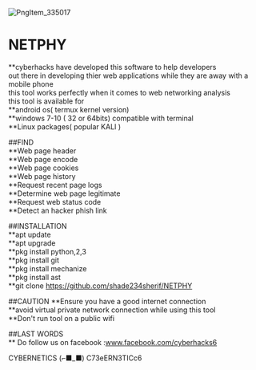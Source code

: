 ![PngItem_335017](https://user-images.githubusercontent.com/79071277/160509126-d9c11dbb-867c-4192-aaca-0cb726b3fdaa.png)
# NETPHY</br>
**cyberhacks have developed this software to help developers</br>
out there in developing thier web applications while they are away with a mobile phone</br>
this tool works perfectly when it comes to web networking analysis</br>
this tool is available for </br>
**android os( termux kernel version)</br>
**windows 7-10 ( 32 or 64bits) compatible with terminal</br>
**Linux packages( popular KALI )</br>

##FIND</br>
**Web page header</br>
**Web page encode</br>
**Web page cookies</br>
**Web page history</br>
**Request recent page logs </br>
**Determine web page legitimate</br>
**Request web status code </br>
**Detect an hacker phish link</br>

##INSTALLATION </br>
**apt update </br>
**apt upgrade </br>
**pkg install python,2,3 </br>
**pkg install git </br>
**pkg install mechanize</br>
**pkg install ast</br>
**git clone https://github.com/shade234sherif/NETPHY</br>

##CAUTION
**Ensure you have a good internet connection</br>
**avoid virtual private network connection while using this tool</br>
**Don't run tool on a public wifi </br>

##LAST WORDS</br>
** Do follow us on facebook :www.facebook.com/cyberhacks6</br>

CYBERNETICS (⌐■_■)            C73eERN3TICc6
